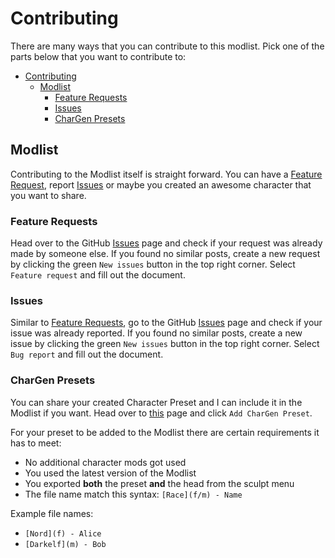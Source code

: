 # Contributing

There are many ways that you can contribute to this modlist. Pick one of the parts below that you want to contribute to:

- [Contributing](#contributing)
  - [Modlist](#modlist)
    - [Feature Requests](#feature-requests)
    - [Issues](#issues)
    - [CharGen Presets](#chargen-presets)

## Modlist

Contributing to the Modlist itself is straight forward. You can have a [Feature Request](#feature-requests), report [Issues](#issues) or maybe you created an awesome character that you want to share.

### Feature Requests

Head over to the GitHub [Issues](https://github.com/ixanza/xanzas_lotd/issues) page and check if your request was already made by someone else. If you found no similar posts, create a new request by clicking the green `New issues` button in the top right corner. Select `Feature request` and fill out the document.

### Issues

Similar to [Feature Requests](#feature-requests), go to the GitHub [Issues](https://github.com/ixanza/xanzas_lotd/issues) page and check if your issue was already reported. If you found no similar posts, create a new issue by clicking the green `New issues` button in the top right corner. Select `Bug report` and fill out the document.

### CharGen Presets

You can share your created Character Preset and I can include it in the Modlist if you want. Head over to [this](https://github.com/ixanza/xanzas_lotd/issues) page and click `Add CharGen Preset`.

For your preset to be added to the Modlist there are certain requirements it has to meet:

- No additional character mods got used
- You used the latest version of the Modlist
- You exported **both** the preset **and** the head from the sculpt menu
- The file name match this syntax: `[Race](f/m) - Name`

Example file names:

- `[Nord](f) - Alice`
- `[Darkelf](m) - Bob`


